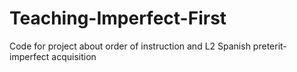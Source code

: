 # Teaching-Imperfect-First
Code for project about order of instruction and L2 Spanish preterit-imperfect acquisition
